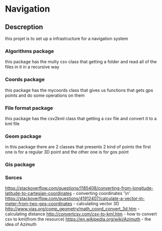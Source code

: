 # Navigation

## Descreption
this projet is to set up a infrastructure for a navigation system

### Algorithms package
this package has the multy csv class that getting a folder and read all of the files in it in a recursive way

### Coords package
this package has the mycoords class that gives us functions that gets gps points and do some operations on them

### File format package
this package has the csv2kml class that getting a csv file and convert it to a kml file

### Geom package
in this package there are 2 classes that presents 2 kind of points
the first one is for a regular 3D point and the other one is for gos point

### Gis package


### Sorces
https://stackoverflow.com/questions/1185408/converting-from-longitude-latitude-to-cartesian-coordinates - converting coordinates '\n'
https://stackoverflow.com/questions/41912407/calculate-a-vector-in-meter-from-two-gps-coordinates - calculating vector 3D
http://www.vias.org/comp_geometry/math_coord_convert_3d.htm - calculating distance
http://convertcsv.com/csv-to-kml.htm - how to convert csv to kml(from the resource)
https://en.wikipedia.org/wiki/Azimuth - the idea of Azimuth
